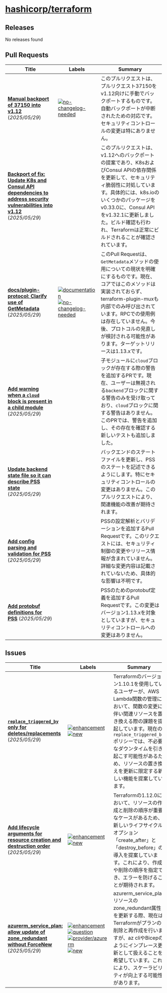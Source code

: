 # [hashicorp/terraform](https://github.com/hashicorp/terraform)

## Releases

No releases found

## Pull Requests

| Title | Labels | Summary |
| --- | --- | --- |
| **[Manual backport of 37150 into v1.12](https://github.com/hashicorp/terraform/pull/37186)** (_2025/05/29_) | [![no-changelog-needed](https://img.shields.io/badge/-no--changelog--needed-179568)](https://github.com/hashicorp/terraform/labels/no-changelog-needed) | このプルリクエストは、プルリクエスト37150をv1.12向けに手動でバックポートするものです。自動バックポートが中断されたための対応です。セキュリティコントロールの変更は特にありません。 |
| **[Backport of fix: Update K8s and Consul API dependencies to address security vulnerabilities into v1.12](https://github.com/hashicorp/terraform/pull/37185)** (_2025/05/29_) |  | このプルリクエストは、v1.12へのバックポートの提案であり、K8sおよびConsul APIの依存関係を更新して、セキュリティ脆弱性に対処しています。具体的には、k8s.ioのいくつかのパッケージをv0.33.0に、Consul APIをv1.32.1に更新しました。ビルド確認も行われ、Terraformは正常にビルドされることが確認されています。 |
| **[docs/plugin-protocol: Clarify use of GetMetadata](https://github.com/hashicorp/terraform/pull/37181)** (_2025/05/29_) | [![documentation](https://img.shields.io/badge/-documentation-fef2c0)](https://github.com/hashicorp/terraform/labels/documentation) [![no-changelog-needed](https://img.shields.io/badge/-no--changelog--needed-179568)](https://github.com/hashicorp/terraform/labels/no-changelog-needed) | このPull Requestは、`GetMetadata`メソッドの使用についての現状を明確にするものです。現在、コアではこのメソッドは実装されておらず、terraform-plugin-muxも内部でのみ呼び出されています。RPCでの使用例は存在していません。今後、プロトコルの見直しが検討される可能性があります。ターゲットリリースは1.13.xです。 |
| **[Add warning when a `cloud` block is present in a child module](https://github.com/hashicorp/terraform/pull/37180)** (_2025/05/29_) |  | 子モジュールに`cloud`ブロックが存在する際の警告を追加するPRです。現在、ユーザーは無視される`backend`ブロックに関する警告のみを受け取っており、`cloud`ブロックに関する警告はありません。このPRでは、警告を追加し、その存在を確認する新しいテストも追加しました。 |
| **[Update backend state file so it can describe PSS state](https://github.com/hashicorp/terraform/pull/37179)** (_2025/05/29_) |  | バックエンドのステートファイルを更新し、PSSのステートを記述できるようにします。特にセキュリティコントロールの変更はありません。このプルリクエストにより、関連機能の改善が期待されます。 |
| **[Add config parsing and validation for PSS](https://github.com/hashicorp/terraform/pull/37178)** (_2025/05/29_) |  | PSSの設定解析とバリデーションを追加するPull Requestです。このリクエストには、セキュリティ制御の変更やリリース情報が含まれていません。詳細な変更内容は記載されていないため、具体的な影響は不明です。 |
| **[Add protobuf definitions for PSS](https://github.com/hashicorp/terraform/pull/37177)** (_2025/05/29_) |  | PSSのためのprotobuf定義を追加するPull Requestです。この変更はバージョン1.13.xを対象としていますが、セキュリティコントロールへの変更はありません。 |

## Issues

| Title | Labels | Summary |
| --- | --- | --- |
| **[`replace_triggered_by` only for deletes/replacements](https://github.com/hashicorp/terraform/issues/37184)** (_2025/05/29_) | [![enhancement](https://img.shields.io/badge/-enhancement-d4c5f9)](https://github.com/hashicorp/terraform/labels/enhancement) [![new](https://img.shields.io/badge/-new-c2e0c6)](https://github.com/hashicorp/terraform/labels/new) | Terraformのバージョン1.10.1を使用しているユーザーが、AWS Lambda関数の管理において、関数の変更に伴い関連リソースを置き換える際の課題を提起しています。現在の`replace_triggered_by`ポリシーでは、不必要なダウンタイムを引き起こす可能性があるため、リソースの置き換えを更新に限定する新しい機能を提案しています。 |
| **[Add lifecycle arguments for resource creation and destruction order](https://github.com/hashicorp/terraform/issues/37183)** (_2025/05/29_) | [![enhancement](https://img.shields.io/badge/-enhancement-d4c5f9)](https://github.com/hashicorp/terraform/labels/enhancement) [![new](https://img.shields.io/badge/-new-c2e0c6)](https://github.com/hashicorp/terraform/labels/new) | Terraformの1.12.0において、リソースの作成と削除の順序が重要なケースがあるため、新しいライフサイクルオプション「create_after」と「destroy_before」の導入を提案しています。これにより、作成や削除の順序を指定でき、エラーを防げることが期待されます。 |
| **[azurerm_service_plan: allow update of zone_redundant without ForceNew](https://github.com/hashicorp/terraform/issues/37182)** (_2025/05/29_) | [![enhancement](https://img.shields.io/badge/-enhancement-d4c5f9)](https://github.com/hashicorp/terraform/labels/enhancement) [![question](https://img.shields.io/badge/-question-cc317c)](https://github.com/hashicorp/terraform/labels/question) [![provider/azurerm](https://img.shields.io/badge/-provider/azurerm-bfdadc)](https://github.com/hashicorp/terraform/labels/provider/azurerm) [![new](https://img.shields.io/badge/-new-c2e0c6)](https://github.com/hashicorp/terraform/labels/new) | azurerm_service_planリソースのzone_redundant属性を更新する際、現在はTerraformがプランの削除と再作成を行いますが、az cliやBicepのようにインプレース更新として扱えることを希望しています。これにより、スケーラビリティが向上する可能性があります。 |

